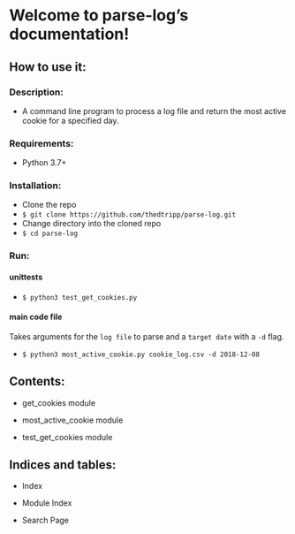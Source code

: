 <!-- travis-demo documentation master file, created by
sphinx-quickstart on Sun Jun 27 00:02:14 2021.
You can adapt this file completely to your liking, but it should at least
contain the root `toctree` directive. -->
# Welcome to parse-log’s documentation!

## How to use it:
### Description:

* A command line program to process a log file and return the most active cookie for a specified day.

### Requirements:

* Python 3.7+

### Installation:

* Clone the repo
* ```$ git clone https://github.com/thedtripp/parse-log.git```
* Change directory into the cloned repo
* ```$ cd parse-log```
### Run:
#### unittests
* ```$ python3 test_get_cookies.py```
#### main code file
Takes arguments for the ``log file`` to parse and a ``target date`` with a ``-d`` flag.
* ```$ python3 most_active_cookie.py cookie_log.csv -d 2018-12-08```

## Contents:


* get_cookies module


* most_active_cookie module


* test_get_cookies module


## Indices and tables:


* Index


* Module Index


* Search Page
